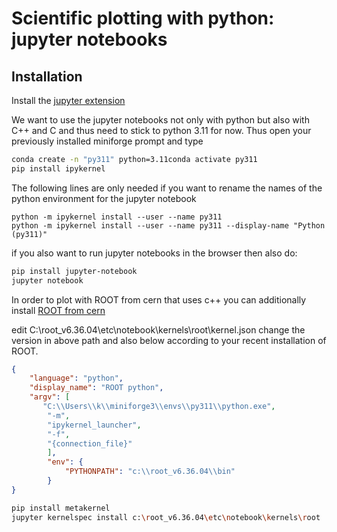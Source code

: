 # Scientific plotting with python: jupyter notebooks

## Installation

Install the [jupyter extension](https://marketplace.visualstudio.com/items?itemName=ms-toolsai.jupyter)

We want to use the jupyter notebooks not only with python but also with C++ and C and thus need to stick to python 3.11 for now. Thus open your previously installed miniforge prompt and type

```bash
conda create -n "py311" python=3.11conda activate py311
pip install ipykernel
```
The following lines are only needed if you want to rename the names of the python environment for the jupyter notebook
```
python -m ipykernel install --user --name py311
python -m ipykernel install --user --name py311 --display-name "Python (py311)"
```

if you also want to run jupyter notebooks in the browser then also do:

```bash
pip install jupyter-notebook
jupyter notebook
```

In order to plot with ROOT from cern that uses c++ you can additionally install [ROOT from cern](https://root.cern/install/all_releases/)


edit C:\root_v6.36.04\etc\notebook\kernels\root\kernel.json
change the version in above path and also below according to your recent installation of ROOT.
```json
{
    "language": "python",
    "display_name": "ROOT python",
    "argv": [
       "C:\\Users\\k\\miniforge3\\envs\\py311\\python.exe",
        "-m",
        "ipykernel_launcher",
        "-f",
        "{connection_file}"
        ],
        "env": {
            "PYTHONPATH": "c:\\root_v6.36.04\\bin"
        }
}
```

```bash
pip install metakernel
jupyter kernelspec install c:\root_v6.36.04\etc\notebook\kernels\root
```
